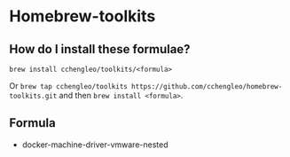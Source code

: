 # Homebrew-toolkits

## How do I install these formulae?
`brew install cchengleo/toolkits/<formula>`

Or `brew tap cchengleo/toolkits https://github.com/cchengleo/homebrew-toolkits.git` and then `brew install <formula>`.

## Formula
- docker-machine-driver-vmware-nested
